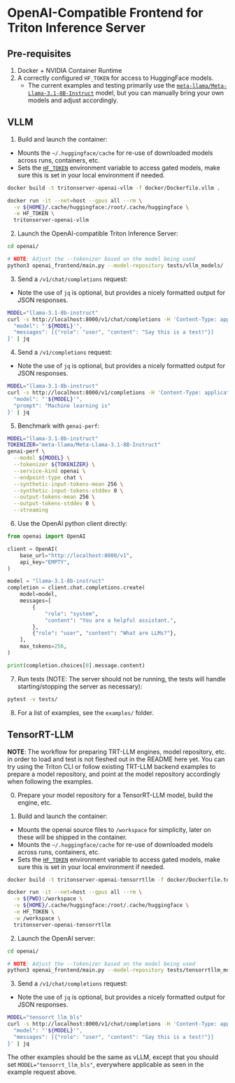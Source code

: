 # OpenAI-Compatible Frontend for Triton Inference Server

## Pre-requisites

1. Docker + NVIDIA Container Runtime
2. A correctly configured `HF_TOKEN` for access to HuggingFace models.
    - The current examples and testing primarily use the
      [`meta-llama/Meta-Llama-3.1-8B-Instruct`](https://huggingface.co/meta-llama/Meta-Llama-3.1-8B-Instruct)
      model, but you can manually bring your own models and adjust accordingly.

## VLLM

1. Build and launch the container:
  - Mounts the `~/.huggingface/cache` for re-use of downloaded models across runs, containers, etc.
  - Sets the [`HF_TOKEN`](https://huggingface.co/docs/huggingface_hub/en/package_reference/environment_variables#hftoken) environment variable to
    access gated models, make sure this is set in your local environment if needed.

```bash
docker build -t tritonserver-openai-vllm -f docker/Dockerfile.vllm .

docker run -it --net=host --gpus all --rm \
  -v ${HOME}/.cache/huggingface:/root/.cache/huggingface \
  -e HF_TOKEN \
  tritonserver-openai-vllm
```

2. Launch the OpenAI-compatible Triton Inference Server:
```bash
cd openai/

# NOTE: Adjust the --tokenizer based on the model being used
python3 openai_frontend/main.py --model-repository tests/vllm_models/ --tokenizer meta-llama/Meta-Llama-3.1-8B-Instruct
```

3. Send a `/v1/chat/completions` request:
  - Note the use of `jq` is optional, but provides a nicely formatted output for JSON responses.
```bash
MODEL="llama-3.1-8b-instruct"
curl -s http://localhost:8000/v1/chat/completions -H 'Content-Type: application/json' -d '{
  "model": "'${MODEL}'",
  "messages": [{"role": "user", "content": "Say this is a test!"}]
}' | jq
```

4. Send a `/v1/completions` request:
  - Note the use of `jq` is optional, but provides a nicely formatted output for JSON responses.
```bash
MODEL="llama-3.1-8b-instruct"
curl -s http://localhost:8000/v1/completions -H 'Content-Type: application/json' -d '{
  "model": "'${MODEL}'",
  "prompt": "Machine learning is"
}' | jq
```

5. Benchmark with `genai-perf`:
```bash
MODEL="llama-3.1-8b-instruct"
TOKENIZER="meta-llama/Meta-Llama-3.1-8B-Instruct"
genai-perf \
  --model ${MODEL} \
  --tokenizer ${TOKENIZER} \
  --service-kind openai \
  --endpoint-type chat \
  --synthetic-input-tokens-mean 256 \
  --synthetic-input-tokens-stddev 0 \
  --output-tokens-mean 256 \
  --output-tokens-stddev 0 \
  --streaming
```

6. Use the OpenAI python client directly:
```python
from openai import OpenAI

client = OpenAI(
    base_url="http://localhost:8000/v1",
    api_key="EMPTY",
)

model = "llama-3.1-8b-instruct"
completion = client.chat.completions.create(
    model=model,
    messages=[
        {
            "role": "system",
            "content": "You are a helpful assistant.",
        },
        {"role": "user", "content": "What are LLMs?"},
    ],
    max_tokens=256,
)

print(completion.choices[0].message.content)
```

7. Run tests (NOTE: The server should not be running, the tests will handle starting/stopping the server as necessary):
```bash
pytest -v tests/
```

8. For a list of examples, see the `examples/` folder.

## TensorRT-LLM

**NOTE**: The workflow for preparing TRT-LLM engines, model repository, etc. in order to
load and test is not fleshed out in the README here yet. You can try using the Triton CLI
or follow existing TRT-LLM backend examples to prepare a model repository, and point
at the model repository accordingly when following the examples.

0. Prepare your model repository for a TensorRT-LLM model, build the engine, etc.

1. Build and launch the container:
  - Mounts the openai source files to `/workspace` for simplicity, later on these will be shipped in the container.
  - Mounts the `~/.huggingface/cache` for re-use of downloaded models across runs, containers, etc.
  - Sets the [`HF_TOKEN`](https://huggingface.co/docs/huggingface_hub/en/package_reference/environment_variables#hftoken) environment variable to
    access gated models, make sure this is set in your local environment if needed.

```bash
docker build -t tritonserver-openai-tensorrtllm -f docker/Dockerfile.tensorrtllm ./docker

docker run -it --net=host --gpus all --rm \
  -v ${PWD}:/workspace \
  -v ${HOME}/.cache/huggingface:/root/.cache/huggingface \
  -e HF_TOKEN \
  -w /workspace \
  tritonserver-openai-tensorrtllm
```

2. Launch the OpenAI server:
```bash
cd openai/

# NOTE: Adjust the --tokenizer based on the model being used
python3 openai_frontend/main.py --model-repository tests/tensorrtllm_models/ --tokenizer meta-llama/Meta-Llama-3.1-8B-Instruct
```

3. Send a `/v1/chat/completions` request:
  - Note the use of `jq` is optional, but provides a nicely formatted output for JSON responses.
```bash
MODEL="tensorrt_llm_bls"
curl -s http://localhost:8000/v1/chat/completions -H 'Content-Type: application/json' -d '{
  "model": "'${MODEL}'",
  "messages": [{"role": "user", "content": "Say this is a test!"}]
}' | jq
```

The other examples should be the same as vLLM, except that you should set `MODEL="tensorrt_llm_bls"`,
everywhere applicable as seen in the example request above.
